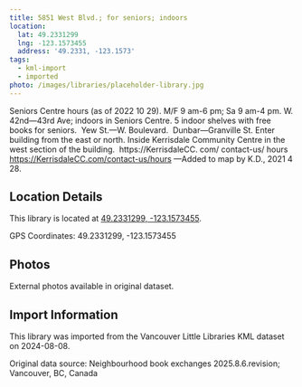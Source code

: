 ```yaml
---
title: 5851 West Blvd.; for seniors; indoors
location:
  lat: 49.2331299
  lng: -123.1573455
  address: '49.2331, -123.1573'
tags:
  - kml-import
  - imported
photo: /images/libraries/placeholder-library.jpg
---
```

Seniors Centre hours (as of 2022 10 29).
M/F 9 am-6 pm; Sa 9 am-4 pm.
W. 42nd—43rd Ave; indoors in Seniors Centre.
5 indoor shelves with free books for seniors.  
Yew St.—W. Boulevard.  Dunbar—Granville St.
Enter building from the east or north.
Inside Kerrisdale Community Centre in the 
west section of the building.  
https://KerrisdaleCC. com/ contact-us/ hours
https://KerrisdaleCC.com/contact-us/hours
—Added to map by K.D., 2021 4 28.

## Location Details

This library is located at [49.2331299, -123.1573455](https://www.google.com/maps?q=49.2331299,-123.1573455).

GPS Coordinates: 49.2331299, -123.1573455

## Photos

External photos available in original dataset.

## Import Information

This library was imported from the Vancouver Little Libraries KML dataset on 2024-08-08.

Original data source: Neighbourhood book exchanges 2025.8.6.revision; Vancouver, BC, Canada

